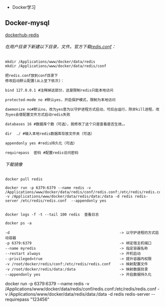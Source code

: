 - Docker学习

## Docker-mysql

[dockerhub-redis](https://hub.docker.com/_/redis)

###### 在用户目录下新建以下目录，文件。官方下载[redis.conf](http://download.redis.io/redis-stable/redis.conf)：

```text
mkdir /Applications/www/docker/data/redis
mkdir /Applications/www/docker/data/redis/conf

把redis.conf放到conf目录下
修改启动默认配置(从上至下依次)：

bind 127.0.0.1 #注释掉这部分，这是限制redis只能本地访问

protected-mode no #默认yes，开启保护模式，限制为本地访问

daemonize no#默认no，改为yes意为以守护进程方式启动，可后台运行，除非kill进程，改为yes会使配置文件方式启动redis失败

databases 16 #数据库个数（可选），我修改了这个只是查看是否生效。。

dir  ./ #输入本地redis数据库存放文件夹（可选）

appendonly yes #redis持久化（可选）

requirepass  密码 #配置redis访问密码

```

###### 下载镜像
```text
docker pull redis

docker run -p 6379:6379 --name redis -v /Applications/www/docker/data/redis/conf/redis.conf:/etc/redis/redis.conf -v /Applications/www/docker/data/redis/data:/data -d redis redis-server /etc/redis/redis.conf  --appendonly yes 


docker logs -f -t --tail 100 redis  查看日志

docker ps -a

-d                                                  -> 以守护进程的方式启动容器
-p 6379:6379                                        -> 绑定宿主机端口
--name myredis                                      -> 指定容器名称
--restart always                                    -> 开机启动
--privileged=true                                   -> 提升容器内权限
-v /root/docker/redis/conf:/etc/redis/redis.conf    -> 映射配置文件
-v /root/docker/redis/data:/data                    -> 映射数据目录
--appendonly yes                                    -> 开启数据持久化

```


docker run -p 6379:6379 --name redis -v /Applications/www/docker/data/redis/conf/redis.conf:/etc/redis/redis.conf -v /Applications/www/docker/data/redis/data:/data -d redis redis-server --requirepass "123456"
